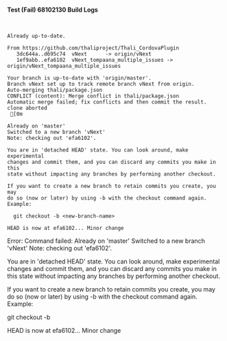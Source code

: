 #### Test (Fail) 68102130 Build Logs


```


```

```
Already up-to-date.

From https://github.com/thaliproject/Thali_CordovaPlugin
   3dc644a..d695c74  vNext      -> origin/vNext
   1ef9abb..efa6102  vNext_tompaana_multiple_issues -> origin/vNext_tompaana_multiple_issues

```

```
Your branch is up-to-date with 'origin/master'.
Branch vNext set up to track remote branch vNext from origin.
Auto-merging thali/package.json
CONFLICT (content): Merge conflict in thali/package.json
Automatic merge failed; fix conflicts and then commit the result.
clone aborted
 [0m

Already on 'master'
Switched to a new branch 'vNext'
Note: checking out 'efa6102'.

You are in 'detached HEAD' state. You can look around, make experimental
changes and commit them, and you can discard any commits you make in this
state without impacting any branches by performing another checkout.

If you want to create a new branch to retain commits you create, you may
do so (now or later) by using -b with the checkout command again. Example:

  git checkout -b <new-branch-name>

HEAD is now at efa6102... Minor change

```

Error: Command failed: Already on 'master'
Switched to a new branch 'vNext'
Note: checking out 'efa6102'.

You are in 'detached HEAD' state. You can look around, make experimental
changes and commit them, and you can discard any commits you make in this
state without impacting any branches by performing another checkout.

If you want to create a new branch to retain commits you create, you may
do so (now or later) by using -b with the checkout command again. Example:

  git checkout -b <new-branch-name>

HEAD is now at efa6102... Minor change
